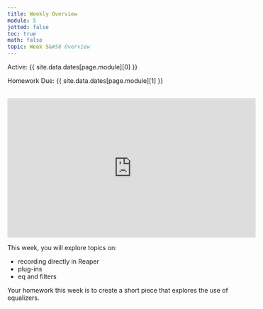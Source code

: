 ```yaml
---
title: Weekly Overview
module: 5
jotted: false
toc: true
math: false
topic: Week 5&#58 Overview
---
```




Active: {{ site.data.dates[page.module][0] }}

Homework Due: {{ site.data.dates[page.module][1] }}


<br />



<iframe width="560" height="315" src="https://www.youtube.com/embed/YC8xI85EbHc?si=hVR8R5TlbZduPehT" frameborder="0" allowfullscreen></iframe>

<!--
<iframe width="560" height="315" src="https://www.youtube.com/embed/YOUR_VIDEO_ID" frameborder="0" allowfullscreen></iframe>

<iframe width="560" height="315" src="https://www.youtube.com/embed/YC8xI85EbHc?si=hVR8R5TlbZduPehT" title="YouTube video player" frameborder="0" allow="accelerometer; autoplay; clipboard-write; encrypted-media; gyroscope; picture-in-picture; web-share" referrerpolicy="strict-origin-when-cross-origin" allowfullscreen></iframe>



<div class="embed-responsive embed-responsive-16by9"><iframe class="embed-responsive-item" src="https://www.youtube.com/embed/YC8xI85EbHc?si=hVR8R5TlbZduPehT"frameborder="0" allowfullscreen></iframe></div> 
-->


This week, you will explore topics on:

- recording directly in Reaper
- plug-ins
- eq and filters

Your homework this week is to create a short piece that explores the use of equalizers.
